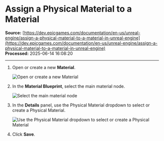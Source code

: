 # Assign a Physical Material to a Material

**Source:** [https://dev.epicgames.com/documentation/en-us/unreal-engine/assign-a-physical-material-to-a-material-in-unreal-engine](https://dev.epicgames.com/documentation/en-us/unreal-engine/assign-a-physical-material-to-a-material-in-unreal-engine)  
**Processed:** 2025-06-14 16:08:20

---

1.  Open or create a new **Material**.
    
    ![Open or create a new Material](https://d1iv7db44yhgxn.cloudfront.net/documentation/images/b9d42085-bd09-45fa-8c24-e3277b9b86cf/select-material.png)
2.  In the **Material Blueprint**, select the main material node.
    
    ![Select the main material node](https://d1iv7db44yhgxn.cloudfront.net/documentation/images/74aebc6a-5fda-4930-a0b2-40b686199e81/physical-material-none.png)
3.  In the **Details** panel, use the Physical Material dropdown to select or create a Physical Material.
    
    ![Use the Physical Material dropdown to select or create a Physical Material](https://d1iv7db44yhgxn.cloudfront.net/documentation/images/0131b784-262c-47af-9ade-3d4517ecc5a3/physical-material-metal.png)
4.  Click **Save**.